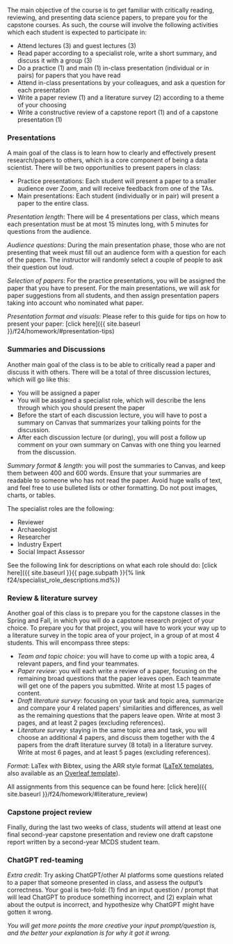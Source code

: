 The main objective of the course is to get familiar with critically reading, reviewing, and presenting data science papers, to prepare you for the capstone courses. As such, the course will involve the following activities which each student is expected to participate in:

- Attend lectures (3) and guest lectures (3)
- Read paper according to a specialist role, write a short summary, and discuss it with a group (3)
- Do a practice (1) and main (1) in-class presentation (individual or in pairs) for papers that you have read
- Attend in-class presentations by your colleagues, and ask a question for each presentation
- Write a paper review (1) and a literature survey (2) according to a theme of your choosing
- Write a constructive review of a capstone report (1) and of a capstone presentation (1)

### Presentations

A main goal of the class is to learn how to clearly and effectively present research/papers to others, which is a core component of being a data scientist. There will be two opportunities to present papers in class:

- Practice presentations: Each student will present a paper to a smaller audience over Zoom, and will receive feedback from one of the TAs.
- Main presentations: Each student (individually or in pair) will present a paper to the entire class.

*Presentation length*: There will be 4 presentations per class, which means each presentation must be at most 15 minutes long, with 5 minutes for questions from the audience.

*Audience questions*: During the main presentation phase, those who are not presenting that week must fill out an audience form with a question for each of the papers. The instructor will randomly select a couple of people to ask their question out loud.

*Selection of papers*: For the practice presentations, you will be assigned the paper that you have to present. For the main presentations, we will ask for paper suggestions from all students, and then assign presentation papers taking into account who nominated what paper.

*Presentation format and visuals*: Please refer to this guide for tips on how to present your paper: [click here]({{ site.baseurl }}/f24/homework/#presentation-tips)


### Summaries and Discussions

Another main goal of the class is to be able to critically read a paper and discuss it with others. There will be a total of three discussion lectures, which will go like this:

- You will be assigned a paper
- You will be assigned a specialist role, which will describe the lens through which you should present the paper
- Before the start of each discussion lecture, you will have to post a summary on Canvas that summarizes your talking points for the discussion.
- After each discussion lecture (or during), you will post a follow up comment on your own summary on Canvas with one thing you learned from the discussion.

*Summary format & length*: you will post the summaries to Canvas, and keep them between 400 and 600 words. Ensure that your summaries are readable to someone who has not read the paper. Avoid huge walls of text, and feel free to use bulleted lists or other formatting. Do not post images, charts, or tables.

The specialist roles are the following:

- Reviewer
- Archaeologist
- Researcher
- Industry Expert
- Social Impact Assessor

See the following link for descriptions on what each role should do: [click here]({{ site.baseurl }}{{ page.subpath }}{% link f24/specialist_role_descriptions.md%})

### Review & literature survey

Another goal of this class is to prepare you for the capstone classes in the Spring and Fall, in which you will do a capstone research  project of your choice. To prepare you for that project, you will have to work your way up to a literature survey in the topic area of your project, in a group of at most 4 students. This will encompass three steps:

- *Team and topic choice*: you will have to come up with a topic area, 4 relevant papers, and find your teammates.
- *Paper review*: you will each write a review of a paper, focusing on the remaining broad questions that the paper leaves open. Each teammate will get one of the papers you submitted. Write at most 1.5 pages of content. 
- *Draft literature survey*: focusing on your task and topic area, summarize and compare your 4 related papers' similarities and differences, as well as the remaining questions that the papers leave open. Write at most 3 pages, and at least 2 pages (excluding references). 
- *Literature survey*: staying in the same topic area and task, you will choose an additional 4 papers, and discuss them together with the 4 papers from the draft literature survey (8 total) in a literature survey. Write at most 6 pages, and at least 5 pages (excluding references). 

*Format*: LaTex with Bibtex, using the ARR style format ([LaTeX templates](https://acl-org.github.io/ACLPUB/formatting.html), also available as an [Overleaf template](https://www.overleaf.com/latex/templates/association-for-computational-linguistics-acl-conference/jvxskxpnznfj)).

All assignments from this sequence can be found here: [click here]({{ site.baseurl }}/f24/homework/#literature_review)

### Capstone project review

Finally, during the last two weeks of class, students will attend at least one final second-year capstone presentation and review one draft capstone report written by a second-year MCDS student team.

### ChatGPT red-teaming

*Extra credit*: Try asking ChatGPT/other AI platforms some questions related to a paper that someone presented in class, and assess the output’s correctness. Your goal is two-fold: (1) find an input question / prompt that will lead ChatGPT to produce something incorrect, and (2) explain what about the output is incorrect, and hypothesize why ChatGPT might have gotten it wrong.

*You will get more points the more creative your input prompt/question is, and the better your explanation is for why it got it wrong.*
